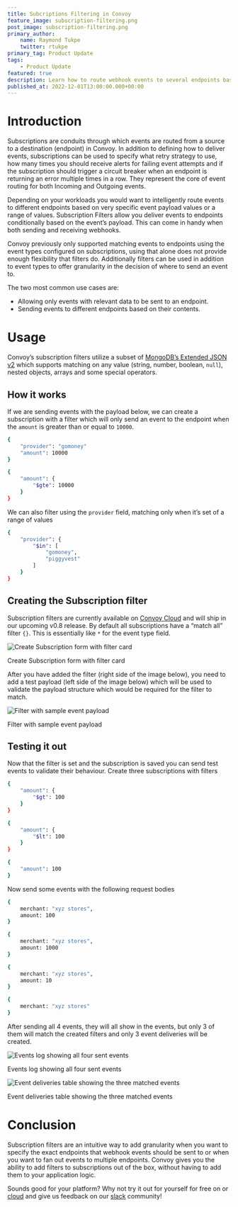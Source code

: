 ```yaml
---
title: Subcriptions Filtering in Convoy
feature_image: subscription-filtering.png
post_image: subscription-filtering.png
primary_author:
    name: Raymond Tukpe
    twitter: rtukpe
primary_tag: Product Update
tags:
    - Product Update
featured: true
description: Learn how to route webhook events to several endpoints based on payload structure.
published_at: 2022-12-01T13:00:00.000+00:00
---
```


# Introduction

Subscriptions are conduits through which events are routed from a source to a destination (endpoint) in Convoy. In addition to defining how to deliver events, subscriptions can be used to specify what retry strategy to use, how many times you should receive alerts for failing event attempts and if the subscription should trigger a circuit breaker when an endpoint is returning an error multiple times in a row. They represent the core of event routing for both Incoming and Outgoing events.

Depending on your workloads you would want to intelligently route events to different endpoints based on very specific event payload values or a range of values. Subscription Filters allow you deliver events to endpoints conditionally based on the event’s payload. This can come in handy when both sending and receiving webhooks.

Convoy previously only supported matching events to endpoints using the event types configured on subscriptions, using that alone does not provide enough flexibility that filters do. Additionally filters can be used in addition to event types to offer granularity in the decision of where to send an event to.

The two most common use cases are:

- Allowing only events with relevant data to be sent to an endpoint.
- Sending events to different endpoints based on their contents.

# Usage

Convoy’s subscription filters utilize a subset of [MongoDB’s Extended JSON v2](https://www.mongodb.com/docs/manual/reference/mongodb-extended-json/) which supports matching on any value (string, number, boolean, `null`), nested objects, arrays and some special operators.

## How it works

If we are sending events with the payload below, we can  create a subscription with a filter which will only send an event to the endpoint when the `amount` is greater than or equal to `10000`.

```bash
{
    "provider": "gomoney"
    "amount": 10000
}
```

```bash
{
    "amount": {
        "$gte": 10000
    }
}
```

We can also filter using the `provider` field, matching only when it’s set of a range of values

```bash
{
    "provider": {
        "$in": [
            "gomoney",
            "piggyvest"
        ]
    }
}
```

## Creating the Subscription filter

Subscription filters are currently available on [Convoy Cloud](https://dashboard.getconvoy.io) and will ship in our upcoming v0.8 release. By default all subscriptions have a “match all” filter `{}`. This is essentially like `*`  for the event type field.

![Create Subscription form with filter card](/blog-assets/create-sub-filters.png)

Create Subscription form with filter card

After you have added the filter (right side of the image below), you need to add a test payload (left side of the image below) which will be used to validate the payload structure which would be required for the filter to match.

![Filter with sample event payload](/blog-assets/filter-with-sample-payload.png)

Filter with sample event payload

## Testing it out

Now that the filter is set and the subscription is saved you can send test events to validate their behaviour. Create three subscriptions with filters

```bash
{
	"amount": {
		"$gt": 100
	}
}
```

```bash
{
	"amount": {
		"$lt": 100
	}
}
```

```bash
{
	"amount": 100
}
```

Now send some events with the following request bodies

```bash
{
    merchant: "xyz stores",
    amount: 100
}
```

```bash
{
    merchant: "xyz stores",
    amount: 1000
}
```

```bash
{
    merchant: "xyz stores",
    amount: 10
}
```

```bash
{
    merchant: "xyz stores"
}
```

After sending all 4 events, they will all show in the events, but only 3 of them will match the created filters and only 3 event deliveries will be created.

 

![Events log showing all four sent events](/blog-assets/event-log.png)

Events log showing all four sent events

![Event deliveries table showing the three matched events](/blog-assets/event-deliveries.png)

Event deliveries table showing the three matched events

# Conclusion

Subscription filters are an intuitive way to add granularity when you want to specify the exact endpoints that webhook events should be sent to or when you want to fan out events to multiple endpoints. Convoy gives you the ability to add filters to subscriptions out of the box, without having to add them to your application logic.

Sounds good for your platform? Why not try it out for yourself for free on or [cloud](https://dashboard.getconvoy.io) and give us feedback on our [slack](https://convoy-community.slack.com/join/shared_invite/zt-xiuuoj0m-yPp~ylfYMCV9s038QL0IUQ#/shared-invite/email) community!
